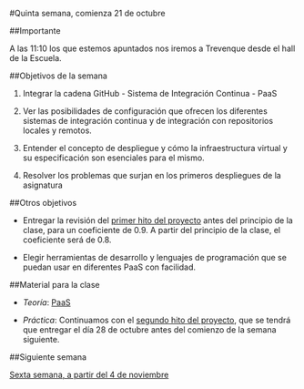 #Quinta semana, comienza 21 de octubre

##Importante

A las 11:10 los que estemos apuntados nos iremos a Trevenque desde el hall de la Escuela. 

##Objetivos de la semana

1. Integrar la cadena GitHub - Sistema de Integración Continua - PaaS
2. Ver las posibilidades de configuración que ofrecen los diferentes
sistemas de integración continua y de integración con repositorios
locales y remotos.
3. Entender el concepto de despliegue y cómo la infraestructura
   virtual y su especificación son esenciales para el mismo.
   
3. Resolver los problemas que surjan en los primeros despliegues de la asignatura

##Otros objetivos

* Entregar la revisión del
  [primer hito del proyecto](http://jj.github.io/IV/documentos/practicas/1.Infraestructura)
  antes del principio de la clase, para un coeficiente de 0.9. A
  partir del principio de la clase, el coeficiente será de 0.8.

* Elegir herramientas de desarrollo y lenguajes de programación que
  se puedan usar en diferentes PaaS con facilidad. 


##Material para la clase

* *Teoría*: [PaaS](http://jj.github.io/IV/documentos/temas/PaaS)

* *Práctica*: Continuamos  con el
  [segundo hito del proyecto](https://github.com/JJ/IV/blob/master/documentos/practicas/2.CI.md),
  que se tendrá que entregar el día 28 de octubre antes del comienzo de la semana
  siguiente. 

##Siguiente semana

[Sexta semana, a partir del 4 de noviembre](6-semana.md)
